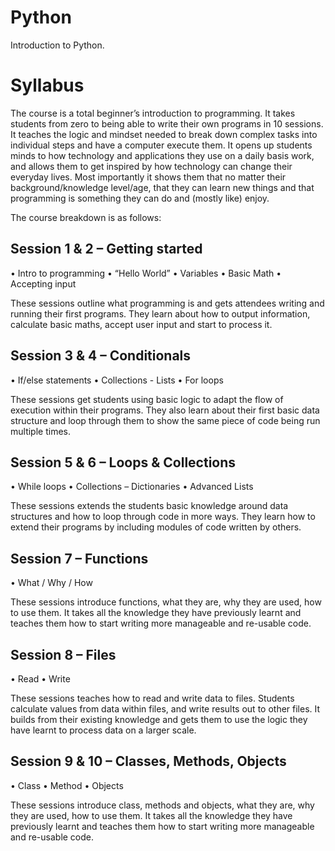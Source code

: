 # Python
Introduction to Python.

# Syllabus 
The course is a total beginner’s introduction to programming. It takes students from zero to being able to write their own programs in 10 sessions. It teaches the logic and mindset needed to break down complex tasks into individual steps and have a computer execute them. It opens up students minds to how technology and applications they use on a daily basis work, and allows them to get inspired by how technology can change their everyday lives. Most importantly it shows them that no matter their background/knowledge level/age, that they can learn new things and that programming is something they can do and (mostly like) enjoy.
 
The course breakdown is as follows:
 
## Session 1 & 2 – Getting started
•	Intro to programming
•	“Hello World”
•	Variables
•	Basic Math
•	Accepting input
 
These sessions outline what programming is and gets attendees writing and running their first programs. They learn about how to output information, calculate basic maths, accept user input and start to process it.
 
## Session 3 & 4 – Conditionals
•	If/else statements
•	Collections -  Lists
•	For loops
 
These sessions get students using basic logic to adapt the flow of execution within their programs. They also learn about their first basic data structure and loop through them to show the same piece of code being run multiple times.
 
## Session 5 & 6 – Loops & Collections
•	While loops
•	Collections – Dictionaries
•	Advanced Lists
 
These sessions extends the students basic knowledge around data structures and how to loop through code in more ways. They learn how to extend their programs by including modules of code written by others.
 
## Session 7  – Functions
•	What / Why / How
 
These sessions introduce functions, what they are, why they are used, how to use them. It takes all the knowledge they have previously learnt and teaches them how to start writing more manageable and re-usable code.
 
## Session 8 – Files
•	Read
•	Write
 
These sessions teaches how to read and write data to files. Students calculate values from data within files, and write results out to other files. It builds from their existing knowledge and gets them to use the logic they have learnt to process data on a larger scale.
 
## Session 9 & 10 – Classes, Methods, Objects 
•	Class
•	Method
•	Objects

These sessions introduce class, methods and objects, what they are, why they are used, how to use them. It takes all the knowledge they have previously learnt and teaches them how to start writing more manageable and re-usable code.
 
